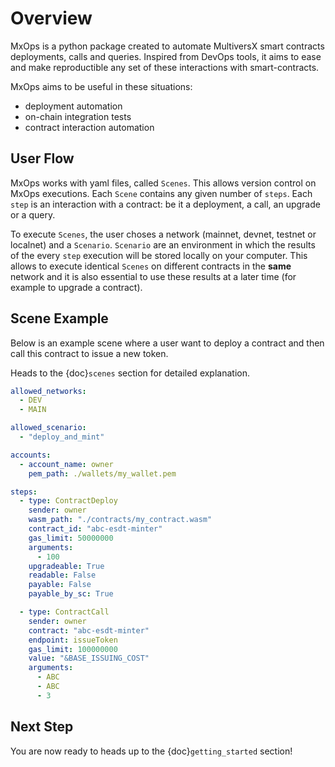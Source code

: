 # Overview

MxOps is a python package created to automate MultiversX smart contracts deployments, calls and queries.
Inspired from DevOps tools, it aims to ease and make reproductible any set of these interactions with smart-contracts.

MxOps aims to be useful in these situations:

- deployment automation
- on-chain integration tests
- contract interaction automation

## User Flow

MxOps works with yaml files, called `Scenes`. This allows version control on MxOps executions.
Each `Scene` contains any given number of `steps`. Each `step` is an interaction with a contract: be it a deployment, a call, an upgrade or a query.

To execute `Scenes`, the user choses a network (mainnet, devnet, testnet or localnet) and a `Scenario`.
`Scenario` are an environment in which the results of the every `step` execution will be stored locally on your computer. This allows to execute identical `Scenes` on different contracts in the **same** network and it is also essential to use these results at a later time (for example to upgrade a contract).

## Scene Example

Below is an example scene where a user want to deploy a contract and then call this contract to issue a new token.

Heads to the {doc}`scenes` section for detailed explanation.

```yaml
allowed_networks:
  - DEV
  - MAIN

allowed_scenario:
  - "deploy_and_mint"

accounts:
  - account_name: owner
    pem_path: ./wallets/my_wallet.pem

steps:
  - type: ContractDeploy
    sender: owner
    wasm_path: "./contracts/my_contract.wasm"
    contract_id: "abc-esdt-minter"
    gas_limit: 50000000
    arguments:
      - 100
    upgradeable: True
    readable: False
    payable: False
    payable_by_sc: True

  - type: ContractCall
    sender: owner
    contract: "abc-esdt-minter"
    endpoint: issueToken
    gas_limit: 100000000
    value: "&BASE_ISSUING_COST"
    arguments:
      - ABC
      - ABC
      - 3
```

## Next Step

You are now ready to heads up to the {doc}`getting_started` section!
